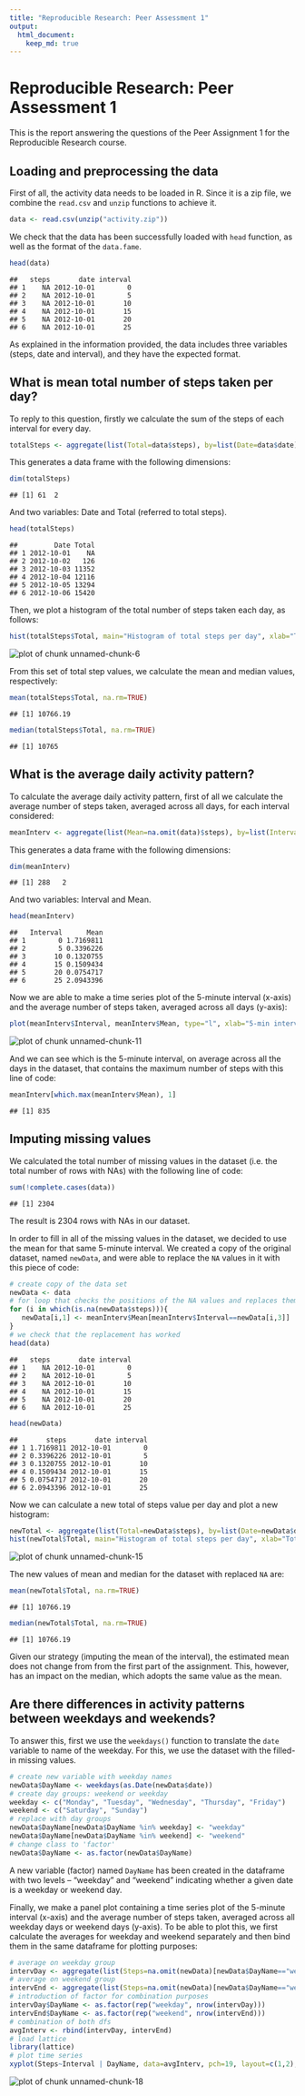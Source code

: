```yaml
---
title: "Reproducible Research: Peer Assessment 1"
output: 
  html_document:
    keep_md: true
---
```

Reproducible Research: Peer Assessment 1 
=====================
This is the report answering the questions of the Peer Assignment 1 for the Reproducible Research course.


## Loading and preprocessing the data
First of all, the activity data needs to be loaded in R. Since it is a zip file, we combine the `read.csv` and `unzip` functions to achieve it.


```r
data <- read.csv(unzip("activity.zip"))
```

We check that the data has been successfully loaded with `head` function, as well as the format of the `data.fame`.

```r
head(data)
```

```
##   steps       date interval
## 1    NA 2012-10-01        0
## 2    NA 2012-10-01        5
## 3    NA 2012-10-01       10
## 4    NA 2012-10-01       15
## 5    NA 2012-10-01       20
## 6    NA 2012-10-01       25
```

As explained in the information provided, the data includes three variables  (steps, date and interval), and they have the expected format.


## What is mean total number of steps taken per day?
To reply to this question, firstly we calculate the sum of the steps of each interval for every day.

```r
totalSteps <- aggregate(list(Total=data$steps), by=list(Date=data$date), sum)
```
This generates a data frame with the following dimensions:

```r
dim(totalSteps)
```

```
## [1] 61  2
```
And two variables: Date and Total (referred to total steps).

```r
head(totalSteps)
```

```
##         Date Total
## 1 2012-10-01    NA
## 2 2012-10-02   126
## 3 2012-10-03 11352
## 4 2012-10-04 12116
## 5 2012-10-05 13294
## 6 2012-10-06 15420
```
Then, we plot a histogram of the total number of steps taken each day, as follows:

```r
hist(totalSteps$Total, main="Histogram of total steps per day", xlab="Total steps")
```

![plot of chunk unnamed-chunk-6](figure/unnamed-chunk-6-1.png) 


From this set of total step values, we calculate the mean and median values, respectively:

```r
mean(totalSteps$Total, na.rm=TRUE)
```

```
## [1] 10766.19
```

```r
median(totalSteps$Total, na.rm=TRUE)
```

```
## [1] 10765
```


## What is the average daily activity pattern?
To calculate the average daily activity pattern, first of all we calculate the average number of steps taken, averaged across all days, for each interval considered:

```r
meanInterv <- aggregate(list(Mean=na.omit(data)$steps), by=list(Interval=na.omit(data)$interval), mean)
```
This generates a data frame with the following dimensions:

```r
dim(meanInterv)
```

```
## [1] 288   2
```
And two variables: Interval and Mean.

```r
head(meanInterv)
```

```
##   Interval      Mean
## 1        0 1.7169811
## 2        5 0.3396226
## 3       10 0.1320755
## 4       15 0.1509434
## 5       20 0.0754717
## 6       25 2.0943396
```
Now we are able to make a time series plot of the 5-minute interval (x-axis) and the average number of steps taken, averaged across all days (y-axis):

```r
plot(meanInterv$Interval, meanInterv$Mean, type="l", xlab="5-min interval", ylab="Average # steps", main="Time series plot")
```

![plot of chunk unnamed-chunk-11](figure/unnamed-chunk-11-1.png) 

And we can see which is the 5-minute interval, on average across all the days in the dataset, that contains the maximum number of steps with this line of code:

```r
meanInterv[which.max(meanInterv$Mean), 1]
```

```
## [1] 835
```


## Imputing missing values
We calculated the total number of missing values in the dataset (i.e. the total number of rows with NAs) with the following line of code:

```r
sum(!complete.cases(data))
```

```
## [1] 2304
```
The result is 2304 rows with NAs in our dataset.

In order to fill in all of the missing values in the dataset, we decided to use the mean for that same 5-minute interval. We created a copy of the original dataset, named `newData`, and were able to replace the `NA` values in it with this piece of code:

```r
# create copy of the data set
newData <- data
# for loop that checks the positions of the NA values and replaces them with the appropriate interval mean value
for (i in which(is.na(newData$steps))){
   newData[i,1] <- meanInterv$Mean[meanInterv$Interval==newData[i,3]]
}
# we check that the replacement has worked
head(data)
```

```
##   steps       date interval
## 1    NA 2012-10-01        0
## 2    NA 2012-10-01        5
## 3    NA 2012-10-01       10
## 4    NA 2012-10-01       15
## 5    NA 2012-10-01       20
## 6    NA 2012-10-01       25
```

```r
head(newData)
```

```
##       steps       date interval
## 1 1.7169811 2012-10-01        0
## 2 0.3396226 2012-10-01        5
## 3 0.1320755 2012-10-01       10
## 4 0.1509434 2012-10-01       15
## 5 0.0754717 2012-10-01       20
## 6 2.0943396 2012-10-01       25
```

Now we can calculate a new total of steps value per day and plot a new histogram:

```r
newTotal <- aggregate(list(Total=newData$steps), by=list(Date=newData$date), sum)
hist(newTotal$Total, main="Histogram of total steps per day", xlab="Total steps")
```

![plot of chunk unnamed-chunk-15](figure/unnamed-chunk-15-1.png) 

The new values of mean and median for the dataset with replaced `NA` are:

```r
mean(newTotal$Total, na.rm=TRUE)
```

```
## [1] 10766.19
```

```r
median(newTotal$Total, na.rm=TRUE)
```

```
## [1] 10766.19
```
Given our strategy (imputing the mean of the interval), the estimated mean does not change from from the first part of the assignment. This, however, has an impact on the median, which adopts the same value as the mean.

## Are there differences in activity patterns between weekdays and weekends?
To answer this, first we use the `weekdays()` function to translate the `date` variable to name of the weekday. For this, we use the dataset with the filled-in missing values.

```r
# create new variable with weekday names
newData$DayName <- weekdays(as.Date(newData$date))
# create day groups: weekend or weekday
weekday <- c("Monday", "Tuesday", "Wednesday", "Thursday", "Friday")
weekend <- c("Saturday", "Sunday")
# replace with day groups
newData$DayName[newData$DayName %in% weekday] <- "weekday"
newData$DayName[newData$DayName %in% weekend] <- "weekend"
# change class to 'factor'
newData$DayName <- as.factor(newData$DayName)
```
A new variable (factor) named `DayName` has been created in the dataframe with two levels – “weekday” and “weekend” indicating whether a given date is a weekday or weekend day.

Finally, we make a panel plot containing a time series plot of the 5-minute interval (x-axis) and the average number of steps taken, averaged across all weekday days or weekend days (y-axis). 
To be able to plot this, we first calculate the averages for weekday and weekend separately and then bind them in the same dataframe for plotting purposes:

```r
# average on weekday group
intervDay <- aggregate(list(Steps=na.omit(newData)[newData$DayName=="weekday",1]), by=list(Interval=na.omit(newData)[newData$DayName=="weekday",3]), mean)
# average on weekend group
intervEnd <- aggregate(list(Steps=na.omit(newData)[newData$DayName=="weekend",1]), by=list(Interval=na.omit(newData)[newData$DayName=="weekend",3]), mean)
# introduction of factor for combination purposes
intervDay$DayName <- as.factor(rep("weekday", nrow(intervDay)))
intervEnd$DayName <- as.factor(rep("weekend", nrow(intervEnd)))
# combination of both dfs
avgInterv <- rbind(intervDay, intervEnd) 
# load lattice
library(lattice)
# plot time series
xyplot(Steps~Interval | DayName, data=avgInterv, pch=19, layout=c(1,2), type="l")
```

![plot of chunk unnamed-chunk-18](figure/unnamed-chunk-18-1.png) 
